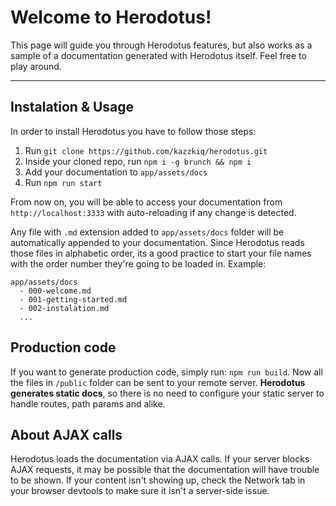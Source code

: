 # Welcome to Herodotus!

This page will guide you through Herodotus features, but also works as a sample of a documentation generated with Herodotus itself. Feel free to play around.

-----

## Instalation & Usage

In order to install Herodotus you have to follow those steps:

1. Run `git clone https://github.com/kazzkiq/herodotus.git`
2. Inside your cloned repo, run `npm i -g brunch && npm i`
3. Add your documentation to `app/assets/docs`
4. Run `npm run start`

From now on, you will be able to access your documentation from `http://localhost:3333` with auto-reloading if any change is detected.

Any file with `.md` extension added to `app/assets/docs` folder will be automatically appended to your documentation. Since Herodotus reads those files in alphabetic order, its a good practice to start your file names with the order number they're going to be loaded in. Example:

```
app/assets/docs
  - 000-welcome.md
  - 001-getting-started.md
  - 002-instalation.md
  ...
```

## Production code

If you want to generate production code, simply run: `npm run build`. Now all the files in `/public` folder can be sent to your remote server. **Herodotus generates static docs**, so there is no need to configure your static server to handle routes, path params and alike.

## About AJAX calls

Herodotus loads the documentation via AJAX calls. If your server blocks AJAX requests, it may be possible that the documentation will have trouble to be shown. If your content isn't showing up, check the Network tab in your browser devtools to make sure it isn't a server-side issue.